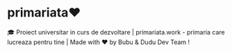 # primariata❤️
🎓 Proiect universitar in curs de dezvoltare  |  primariata.work - primaria care lucreaza pentru tine  |  Made with ❤️ by Bubu &amp; Dudu Dev Team !  
